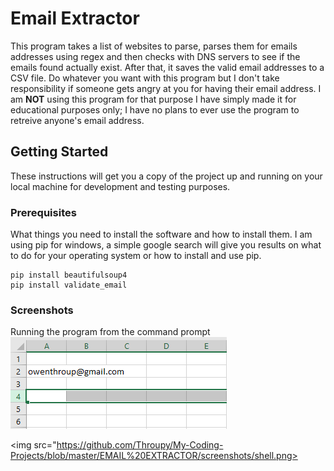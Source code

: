 # Email Extractor

This program takes a list of websites to parse, parses them for emails addresses using regex and then checks with DNS servers to see if the emails found actually exist. After that, it saves the valid email addresses to a CSV file. Do whatever you want with this program but I don't take responsibility if someone gets angry at you for having their email address. I am <b>NOT</b> using this program for that purpose I have simply made it for educational purposes only; I have no plans to ever use the program to retreive anyone's email address.

## Getting Started

These instructions will get you a copy of the project up and running on your local machine for development and testing purposes.

### Prerequisites

What things you need to install the software and how to install them. I am using pip for windows, a simple google search will give
you results on what to do for your operating system or how to install and use pip.

```
pip install beautifulsoup4
pip install validate_email
```

### Screenshots
Running the program from the command prompt
<img src="https://github.com/Throupy/My-Coding-Projects/blob/master/EMAIL%20EXTRACTOR/screenshots/csv_file.png">

<img src="https://github.com/Throupy/My-Coding-Projects/blob/master/EMAIL%20EXTRACTOR/screenshots/shell.png>



